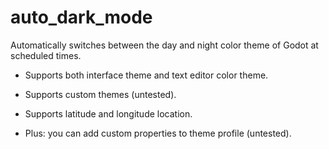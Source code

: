 # auto_dark_mode
Automatically switches between the day and night color theme of Godot at scheduled times.

* Supports both interface theme and text editor color theme.

* Supports custom themes (untested).

* Supports latitude and longitude location.

* Plus: you can add custom properties to theme profile (untested).